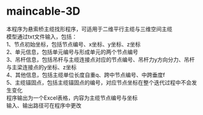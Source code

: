 # maincable-3D
本程序为悬索桥主缆找形程序，可适用于二维平行主缆与三维空间主缆  
模型通过txt文件输入，包括：  
  1、节点初始坐标，包括节点编号、x坐标、y坐标、z坐标  
  2、单元信息，包括单元编号与形成单元的两个节点编号  
  3、吊杆信息，包括吊杆与主缆连接点对应的节点编号、吊杆力y方向分力、吊杆与主梁连接点的y坐标、z坐标  
  4、其他信息，包括主缆单位长度自重q、跨中节点编号、中跨垂度f  
  5、主缆锚固点，包括主缆锚固点的编号，对应节点坐标在整个迭代过程中不会发生变化  
程序输出为一个Excel表格，内容为主缆节点编号与坐标  
输入、输出路径可在程序中更改
